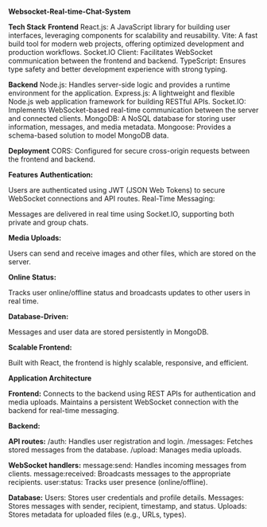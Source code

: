 **Websocket-Real-time-Chat-System**

**Tech Stack**
**Frontend**
React.js: A JavaScript library for building user interfaces, leveraging components for scalability and reusability.
Vite: A fast build tool for modern web projects, offering optimized development and production workflows.
Socket.IO Client: Facilitates WebSocket communication between the frontend and backend.
TypeScript: Ensures type safety and better development experience with strong typing.

**Backend**
Node.js: Handles server-side logic and provides a runtime environment for the application.
Express.js: A lightweight and flexible Node.js web application framework for building RESTful APIs.
Socket.IO: Implements WebSocket-based real-time communication between the server and connected clients.
MongoDB: A NoSQL database for storing user information, messages, and media metadata.
Mongoose: Provides a schema-based solution to model MongoDB data.

**Deployment**
CORS: Configured for secure cross-origin requests between the frontend and backend.

**Features**
**Authentication:**

Users are authenticated using JWT (JSON Web Tokens) to secure WebSocket connections and API routes.
Real-Time Messaging:

Messages are delivered in real time using Socket.IO, supporting both private and group chats.

**Media Uploads:**

Users can send and receive images and other files, which are stored on the server.

**Online Status:**

Tracks user online/offline status and broadcasts updates to other users in real time.

**Database-Driven:**

Messages and user data are stored persistently in MongoDB.

**Scalable Frontend:**

Built with React, the frontend is highly scalable, responsive, and efficient.

**Application Architecture**

**Frontend:**
Connects to the backend using REST APIs for authentication and media uploads.
Maintains a persistent WebSocket connection with the backend for real-time messaging.

**Backend:**

**API routes:**
/auth: Handles user registration and login.
/messages: Fetches stored messages from the database.
/upload: Manages media uploads.

**WebSocket handlers:**
message:send: Handles incoming messages from clients.
message:received: Broadcasts messages to the appropriate recipients.
user:status: Tracks user presence (online/offline).

**Database:**
Users: Stores user credentials and profile details.
Messages: Stores messages with sender, recipient, timestamp, and status.
Uploads: Stores metadata for uploaded files (e.g., URLs, types).
